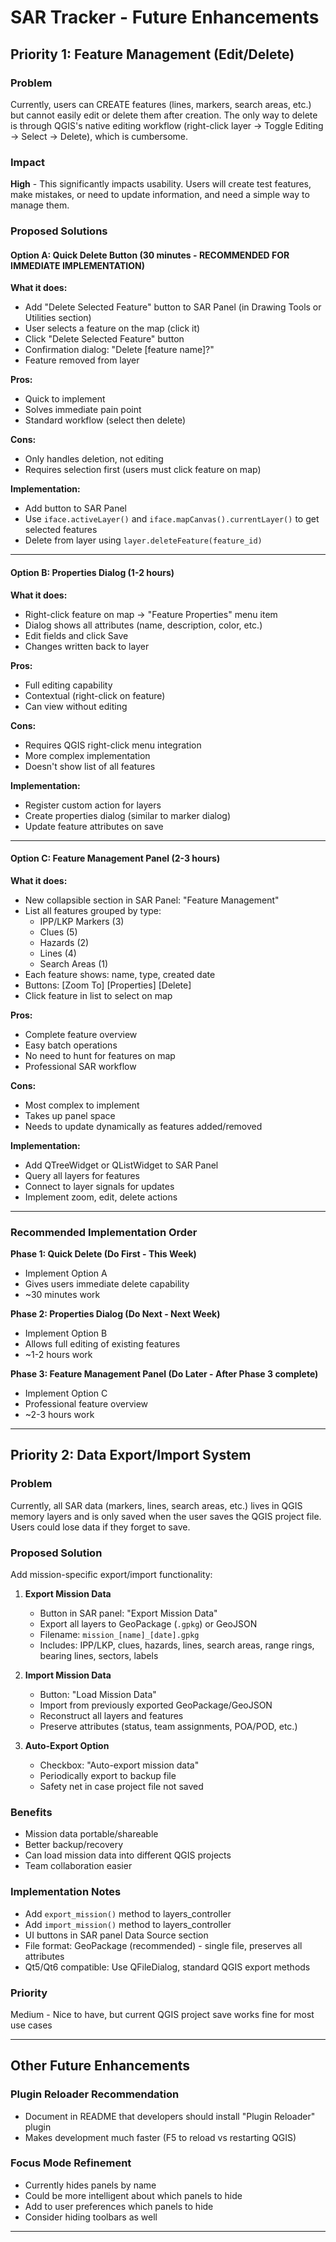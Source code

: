 # SAR Tracker - Future Enhancements

## Priority 1: Feature Management (Edit/Delete)

### Problem
Currently, users can CREATE features (lines, markers, search areas, etc.) but cannot easily edit or delete them after creation. The only way to delete is through QGIS's native editing workflow (right-click layer → Toggle Editing → Select → Delete), which is cumbersome.

### Impact
**High** - This significantly impacts usability. Users will create test features, make mistakes, or need to update information, and need a simple way to manage them.

### Proposed Solutions

#### **Option A: Quick Delete Button** (30 minutes - RECOMMENDED FOR IMMEDIATE IMPLEMENTATION)

**What it does:**
- Add "Delete Selected Feature" button to SAR Panel (in Drawing Tools or Utilities section)
- User selects a feature on the map (click it)
- Click "Delete Selected Feature" button
- Confirmation dialog: "Delete [feature name]?"
- Feature removed from layer

**Pros:**
- Quick to implement
- Solves immediate pain point
- Standard workflow (select then delete)

**Cons:**
- Only handles deletion, not editing
- Requires selection first (users must click feature on map)

**Implementation:**
- Add button to SAR Panel
- Use `iface.activeLayer()` and `iface.mapCanvas().currentLayer()` to get selected features
- Delete from layer using `layer.deleteFeature(feature_id)`

---

#### **Option B: Properties Dialog** (1-2 hours)

**What it does:**
- Right-click feature on map → "Feature Properties" menu item
- Dialog shows all attributes (name, description, color, etc.)
- Edit fields and click Save
- Changes written back to layer

**Pros:**
- Full editing capability
- Contextual (right-click on feature)
- Can view without editing

**Cons:**
- Requires QGIS right-click menu integration
- More complex implementation
- Doesn't show list of all features

**Implementation:**
- Register custom action for layers
- Create properties dialog (similar to marker dialog)
- Update feature attributes on save

---

#### **Option C: Feature Management Panel** (2-3 hours)

**What it does:**
- New collapsible section in SAR Panel: "Feature Management"
- List all features grouped by type:
  - IPP/LKP Markers (3)
  - Clues (5)
  - Hazards (2)
  - Lines (4)
  - Search Areas (1)
- Each feature shows: name, type, created date
- Buttons: [Zoom To] [Properties] [Delete]
- Click feature in list to select on map

**Pros:**
- Complete feature overview
- Easy batch operations
- No need to hunt for features on map
- Professional SAR workflow

**Cons:**
- Most complex to implement
- Takes up panel space
- Needs to update dynamically as features added/removed

**Implementation:**
- Add QTreeWidget or QListWidget to SAR Panel
- Query all layers for features
- Connect to layer signals for updates
- Implement zoom, edit, delete actions

---

### Recommended Implementation Order

**Phase 1: Quick Delete (Do First - This Week)**
- Implement Option A
- Gives users immediate delete capability
- ~30 minutes work

**Phase 2: Properties Dialog (Do Next - Next Week)**
- Implement Option B
- Allows full editing of existing features
- ~1-2 hours work

**Phase 3: Feature Management Panel (Do Later - After Phase 3 complete)**
- Implement Option C
- Professional feature overview
- ~2-3 hours work

---

## Priority 2: Data Export/Import System

### Problem
Currently, all SAR data (markers, lines, search areas, etc.) lives in QGIS memory layers and is only saved when the user saves the QGIS project file. Users could lose data if they forget to save.

### Proposed Solution
Add mission-specific export/import functionality:

1. **Export Mission Data**
   - Button in SAR panel: "Export Mission Data"
   - Export all layers to GeoPackage (`.gpkg`) or GeoJSON
   - Filename: `mission_[name]_[date].gpkg`
   - Includes: IPP/LKP, clues, hazards, lines, search areas, range rings, bearing lines, sectors, labels

2. **Import Mission Data**
   - Button: "Load Mission Data"
   - Import from previously exported GeoPackage/GeoJSON
   - Reconstruct all layers and features
   - Preserve attributes (status, team assignments, POA/POD, etc.)

3. **Auto-Export Option**
   - Checkbox: "Auto-export mission data"
   - Periodically export to backup file
   - Safety net in case project file not saved

### Benefits
- Mission data portable/shareable
- Better backup/recovery
- Can load mission data into different QGIS projects
- Team collaboration easier

### Implementation Notes
- Add `export_mission()` method to layers_controller
- Add `import_mission()` method to layers_controller
- UI buttons in SAR panel Data Source section
- File format: GeoPackage (recommended) - single file, preserves all attributes
- Qt5/Qt6 compatible: Use QFileDialog, standard QGIS export methods

### Priority
Medium - Nice to have, but current QGIS project save works fine for most use cases

---

## Other Future Enhancements

### Plugin Reloader Recommendation
- Document in README that developers should install "Plugin Reloader" plugin
- Makes development much faster (F5 to reload vs restarting QGIS)

### Focus Mode Refinement
- Currently hides panels by name
- Could be more intelligent about which panels to hide
- Add to user preferences which panels to hide
- Consider hiding toolbars as well

---
